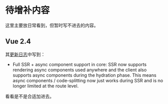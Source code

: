 待增补内容
========

这里主要放日常看到，但暂时写不进去的内容。

## Vue 2.4

其[更新日志](https://github.com/vuejs/vue/releases/tag/v2.4.0)中写到：

* Full SSR + async component support in core: SSR now supports rendering async components used anywhere and the client also supports async components during the hydration phase. This means async components / code-splitting now just works during SSR and is no longer limited at the route level.

看看是不是合适加进去。